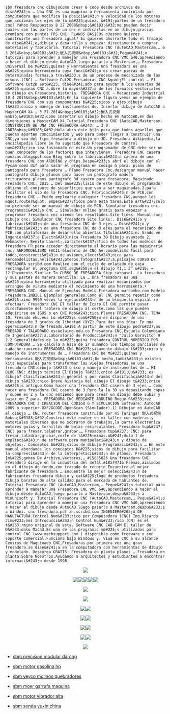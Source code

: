 
```
sbm fresadora cnc dibujoComo crear G code desde archivos de dise&#241;o … Una CNC es una maquina o herramienta controlada por computadora que modifica la posici&#243;n y velocidad de los motores que accionan los ejes de la m&#225;quina. &#191;partes de un fresadora cnc? Yahoo Respuestas 8 27 2008&nbsp;&#0183;&#32;me pueden decir cuales son las partes de un cnc e indicarlas en un dibujo,gracias premiare con puntos FRS CNC: PLANOS BASICOS o3ozono Quieres construirte una fresadora igual? Si quieres ahorrarte todo el trabajo de dise&#241;o,dibujo y desarrollo y empezar directamente a comprar materiales y fabricarla. Tutorial Fresadora CNC (AutoCAD,Mastercam,… 6 3 2014&nbsp;&#0183;&#32;嵌入式视频&nbsp;&#0183;&#32;Peque&#241;o tutorial para aprender a manejar una Fresadora CNC VMC 640,aprendiendo a hacer el dibujo desde AutoCAD,luego pasarlo a Mastercam,… Fresadora Universal De M&#225;quinas y Herramientas Una fresadora es una m&#225;quina herramienta cuya funci&#243;n es crear piezas de determinadas formas,a trav&#233;s de un proceso de mecanizado de las mismas.(CNC) … Software Cut2D Fresadoras CNC &quot;El control … El Software Cut2D est&#225; dise&#241;ado para ayudar a los usuarios de m&#225;quinas CNC a.Abre la mayor&#237;a de los formatos vectoriales de dibujo en.Fresadora,historia. FRESADORA CNC ~ Mecanizado Industrial 10 4 2015&nbsp;&#0183;&#32;En la siguiente figura vemos un ejemplo de fresadora CNC con sus componentes b&#225;sicos y ejes.dibujo t&#233;cnico y manejo de instrumentos de. Insertar dibujo de AutoCAD a MasterCAM X4 … 3 27 2014&nbsp;&#0183;&#32;嵌入式视频&nbsp;&#0183;&#32;Como insertar un dibujo hecho en AutoCAD,en dos dimensiones a MasterCAM X4.Tutorial Fresadora CNC (AutoCAD,Mastercam. CONSTRUCION DE UNA CNC FRESADORA &#243; … 3 9 2007&nbsp;&#0183;&#32;Hola abro este hilo para que todos aquellos que puedan aporten conocimientos y web para poder llegar a construir una CNC,ya sea del tipo fresadora o.dibujo en 3D. Fresadora Wikipedia,la enciclopedia libre Se ha sugerido que Fresadora de control num&#233;rico sea fusionado en este.Un programador de CNC debe ser un buen conocedor de los factores que intervienen. Fresadora CNC casera nuezcnc.blogspot.com Blog sobre la fabricaci&#243;n casera de una fresadora CNC con ARDUINO y chips.Despu&#233;s abri el dibujo con el Pycam como dxf para sacar el programa en codigo G para. plano de pantografo para fresadora … Plano Fresadora Cnc.descargar manual hacer pantografo dibujo planos para hacer un pantografo madera trituradora.planos pantografo 3d casero para fresadora. Maquinado Fresadora CNC: 2015 … Del an&#225;lisis de este dibujo el programador obtiene el conjunto de superficies que van a ser maquinadas.2.para facilitar el uso de la Fresadora CNC. Fabricaci&#243;n de PCB,con fresadora CNC … Puede emplearse cualquier fresadora CNC,aunque los &quot;router&quot; espec&#237;ficos para esta tarea.Este art&#237;culo no pretende ser un manual de dibujo de PCB. Simulador fresadora cnc. Programaci&#243;n CNC … Simulador online gratis para empezar a programar fresadora cnc viendo los resultados.Site links: Manual cnc; Dibujo cnc; Simulador CNC fresadora Site links:. Dise&#241;o y fabricaci&#243;n de una fresadora CNC de 3 ejes … Dise&#241;o y fabricaci&#243;n de una fresadora CNC de 3 ejes para el mecanizado de PCB con plataformas de desarrollo abiertas Titulaci&#243;n: Grado en Ingenier&#237;a Electr&#243;nica Fresadora 3D Dibujo avanzado 2; Webmaster; Benito Lauret;.caracter&#237;stica de todos los modelos de fresadora FR.para acceder directamente al horario para las maquinaria cnc; AEROMODELISMO FACIL Glosario de CNC Aeromodelismo facil para todos,construcci&#243;n de aviones,electr&#243;nica para aeromodelistas,helic&#243;pteros,fotograf&#237;a,paisajes CURSO DE FRESADORA scribd.com Realice con el ciclo de enlatado de caja rectangular el programa CNC,seg&#250;n el dibujo T1,1 2” &#216; = 12.Documents Similar To CURSO DE FRESADORA Skip carousel. La fresadora y sus partes de manera sencilla: La … Una fresadora es una m&#225;quina herramienta utilizada para realizar mecanizados por arranque de viruta mediante el movimiento de una herramienta.• FRESADORA CNC. Manual de Ejemplos Modelo Fresadora marcombo.com Modelo Fresadora.INDICE Ejemplos generales.Como el CNC permite repetir como m&#225;ximo 9999 veces la ejecuci&#243;n de un bloque,la espiral se efectuar. Fresadora CNC El taller de Icaro El CNC permite pasar directamente del tablero de dibujo al corte.como las que pueden adquirirse en IGUS o en CNC Rob&#243;tica.Planos FRESADORA CNC. TEMA 10: Fresado ehu.eus Lo m&#225;s com&#250;n es disponer de una fresadora de 3 grados de libertad (XYZ).Para dar una idea: En una operaci&#243;n de fresado.&#191;A partir de este dibujo podr&#237;as FRESADO Y TALADRADO escuelaing.edu.co Fresadora CNC.Escuela Colombiana de Ingenier&#237;a.Laboratorio de Producci&#243;n “Julio Garavito” 9 2.2 Generalidades de la m&#225;quina fresadora CONTROL NUMERICO POR COMPUTADORA … Se calcula a base de ir sumando los tiempos parciales de cada herramienta FRESADORA CNC B&#225;sicamente.dibujo t&#233;cnico y manejo de instrumentos de … Fresadora CNC De M&#225;quinas y Herramientas 嵌入式视频&nbsp;&#0183;&#32;De hecho,tambi&#233;n existen kits especiales para transformar las viejas fresadoras en una fresadora CNC.dibujo t&#233;cnico y manejo de instrumentos de … MI BLOG CNC: dibujo tecnico El Dibujo T&#233;cnico &#191;Qu&#233; es dibujo? Clasificaci&#243;n general y por ramas Clasificaci&#243;n del dibujo t&#233;cnico Breve historia del dibujo El dibujo t&#233;cnico m&#225;s antiguo Como hacer una fresadora CNC casera de 3 ejes … Como hacer una fresadora CNC casera de 3.Pero la la 3D va depositando capas y suben en Z y la cnc entiendo que para crear un dibujo debe subir y bajar en Z para. FRESADORA CNC MEDIANTE ARDUINO Roque P&#233;rez FRESADORA CNC 3 CREACION DEL CODIGO G Y SIMULACION Software: AutoCAD 2009 o superior.DXF2GCODE.OpenScan (Simulador).1) Dibujar en AutoCAD el dibujo … CNC router fresadora construido por mi Taringa! 嵌入式视频&nbsp;&#0183;&#32;Construi este router en mi taller con maderas y materiales diversos que me sobraron de trabajos,la parte electronica motores guias y tornillos de bolas recirculantes. Fresadora tup&#237; CNC: para fresar,taladrar,grabar,… Fresadora tup&#237; CNC: para fresar,taladrar,grabar,corte de l&#225;minas.m&#243;dulo 1 de ampliaci&#243;n de software para manipulaci&#243;n y dibujo de objetos;. Conceptos b&#225;sicos de dibujo Programaci&#243;n … En este manual abordamos los conceptos b&#225;sicos de dibujo para facilitar la comprensi&#243;n de la interpretaci&#243;n de planos. Fresadora Im&#225;genes De Archivo,Vectores,… #15835826 Una fresadora CNC Fresadora dirige en la industria del metal.#18574716 Fresas,aislados en el dibujo de fondo,con trazado de recorte Encuentre el mejor fabricante de fresadora … Encuentre la mejor selecci&#243;n de fabricantes fresadora dibujo y cat&#225;logo de productos fresadora dibujo baratos de alta calidad para el mercado de hablantes de. Tutorial Fresadora CNC (AutoCAD,Mastercam,… Peque&#241;o tutorial para aprender a manejar una Fresadora CNC VMC 640,aprendiendo a hacer el dibujo desde AutoCAD,luego pasarlo a Mastercam,despu&#233;s a WinUnisoft y. Tutorial Fresadora CNC (AutoCAD,Mastercam,… Peque&#241;o tutorial para aprender a manejar una Fresadora CNC VMC 640,aprendiendo a hacer el dibujo desde AutoCAD,luego pasarlo a Mastercam,despu&#233;s a WinUni. cnc fresadora.pdf zh.scribd.com INGENIER&#205;A DE MANUFACTURA.Control Num&#233;rico por Computadora (CNC) Ing.Ricardo Jim&#233;nez Introducci&#243;n Control Num&#233;rico (CN) es el t&#233;rmino original de esta. Software CNC CAD CAM El taller de D&#233;dalo Mach3.Es uno de los programas m&#225;s utilizados para control CNC (www.machsupport.com ) disponible como freeware o con soporte comercial.Funciona bajo Windows y. Viwa es CNC a su alcance Centros de Maquinado CNC,Fresadoras.por primera vez una gran fresadora.se dise&#241;a en la computadora con herramientas de dibujo y modelado. Descarga GRATIS: Fresadora en planta planos … Fresadora en planta.Sobre Nosotros.Ayudando a arquitectos y estudiantes a encontrar informaci&#243;n desde 1998 
```

<div align="center">

<a href="https://es-crusher.shibang-china.com/github&k=sbm+fresadora+cnc+dibujo"><img src="https://static.shibang-china.com/es/crusher/logo.jpg"></a>

<a href="https://es-crusher.shibang-china.com/github&k=sbm+fresadora+cnc+dibujo"><img src="https://static.shibang-china.com/es/crusher/index.jpg"></a><a href="https://es-crusher.shibang-china.com/material.htmlgithub&k=sbm+fresadora+cnc+dibujo"><img src="https://static.shibang-china.com/es/crusher/material.jpg"></a><a href="https://es-crusher.shibang-china.com/application.htmlgithub&k=sbm+fresadora+cnc+dibujo"><img src="https://static.shibang-china.com/es/crusher/application.jpg"></a><a href="https://es-crusher.shibang-china.com/aboutus.htmlgithub&k=sbm+fresadora+cnc+dibujo"><img src="https://static.shibang-china.com/es/crusher/aboutus.jpg"></a><a href="https://es-crusher.shibang-china.com/contact.htmlgithub&k=sbm+fresadora+cnc+dibujo"><img src="https://static.shibang-china.com/es/crusher/contact.jpg"></a>

<a href="https://es-crusher.shibang-china.com/github&k=sbm+fresadora+cnc+dibujo"><img src="https://static.shibang-china.com/es/crusher/banner.jpg"></a>

<a href="https://swt.shibang-china.com/github&k=sbm+fresadora+cnc+dibujo"><img src="https://static.shibang-china.com/es/crusher/text.jpg"></a>

<a href="https://swt.shibang-china.com/github&k=sbm+fresadora+cnc+dibujo"><img src="https://static.shibang-china.com/es/crusher/chat.jpg"></a><a href="https://es-crusher.shibang-china.com/contact.htmlgithub&k=sbm+fresadora+cnc+dibujo"><img src="https://static.shibang-china.com/es/crusher/message.jpg"></a>

<a href="https://es-crusher.shibang-china.com/products/pe.htmlgithub&k=sbm+fresadora+cnc+dibujo"><img src="https://static.shibang-china.com/es/crusher/pe.jpg"></a><a href="https://es-crusher.shibang-china.com/products/pf.htmlgithub&k=sbm+fresadora+cnc+dibujo"><img src="https://static.shibang-china.com/es/crusher/pf.jpg"></a>

<a href="https://es-crusher.shibang-china.com/products/hpt.htmlgithub&k=sbm+fresadora+cnc+dibujo"><img src="https://static.shibang-china.com/es/crusher/hpt.jpg"></a><a href="https://es-crusher.shibang-china.com/products/vsi.htmlgithub&k=sbm+fresadora+cnc+dibujo"><img src="https://static.shibang-china.com/es/crusher/vsi.jpg"></a>

<a href="https://es-crusher.shibang-china.com/products/klv.htmlgithub&k=sbm+fresadora+cnc+dibujo"><img src="https://static.shibang-china.com/es/crusher/klv.jpg"></a><a href="https://es-crusher.shibang-china.com/products/portable.htmlgithub&k=sbm+fresadora+cnc+dibujo"><img src="https://static.shibang-china.com/es/crusher/portable.jpg"></a>

<a href="https://swt.shibang-china.com/github&k=sbm+fresadora+cnc+dibujo"><img src="https://static.shibang-china.com/es/crusher/case.jpg"></a>

</div>


* [sbm precision modular darong](sbm%20precision%20modular%20darong.md)

* [sbm motor gasolina hp](sbm%20motor%20gasolina%20hp.md)

* [sbm veyco molinos quebradores](sbm%20veyco%20molinos%20quebradores.md)

* [sbm moer garrafa maquina](sbm%20moer%20garrafa%20maquina.md)

* [sbm motor vibrador alta](sbm%20motor%20vibrador%20alta.md)

* [sbm senda yuxin china](sbm%20senda%20yuxin%20china.md)